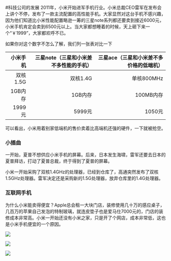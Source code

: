 #科技公司的发展 
2011年，小米开始进军手机行业。小米总裁CEO雷军在发布会上讲个不停，发布了一款主流配置的高性能手机。大家显然对这台手机不感兴趣，因为他们知道比小米性能配置略逊一筹的三星note系列都还要卖到接近6000元，小米手机肯定会卖到6500元以上。当大家都想睡着的时候，天上砸下来一个“￥1999”，大家都欢呼不已。

如果你对这个数字不怎么了解，我们列一张表对比一下


| 小米手机 | 三星note（三星和小米差不多性能的手机） | 三星ace（三星和小米差不多价格的低端机） |
| -----------: | -----------: | -----------: |
| 双核1.5G | 双核1.4G | 单核800MHz |
| 1GB内存 | 1GB内存 | 100MB内存 |
| 1999元 | 5999元 | 1050元 |

可以看出，小米用着别家低端机的售价卖着比高端机还强的硬件，一下就被抢空。

### 小插曲

一开始，夏普不想供应小米手机的屏幕。后来，日本发生海啸，雷军还要去日本的夏普拜访，打动了夏普总裁，终于得到了夏普的屏幕。

小米一开始采购了双核1.4GHz的处理器，已经到仓库了，高通突然发布了双核1.5GHz处理器。雷军决定还是采购新的1.5G处理器，放弃仓库里的1.4G处理器。

### 互联网手机

为什么小米能卖得便宜？Apple总会租一大块门店，装修使用几十万的感应桌子，几百万的苹果自己发泡的特制玻璃，就连皮垫子也是爱马仕7000元的，门店的装修成本非常高。小米一开始还没有小米之家，只是开了个网店，成本非常低，这也是小米手机便宜的一个原因。

![](https://bkimg.cdn.bcebos.com/pic/267f9e2f070828381f30bc5713cbbe014c086e065b6f?x-bce-process=image/resize,m_lfit,w_536,limit_1/format,f_auto)

![](https://bkimg.cdn.bcebos.com/pic/1e30e924b899a9014c08ca697ddf1d7b02087bf45f13?x-bce-process=image/resize,m_lfit,w_536,limit_1/format,f_auto)

![](https://bkimg.cdn.bcebos.com/pic/f703738da9773912b31b6965ee529118367adab44429?x-bce-process=image/resize,m_lfit,w_536,limit_1/format,f_auto)
